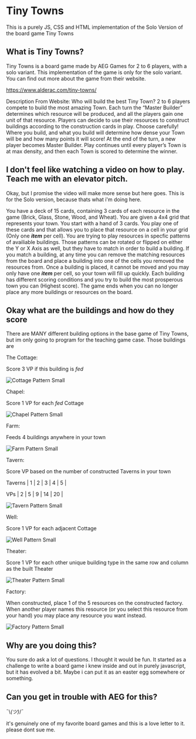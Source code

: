 Tiny Towns
=======
This is a purely JS, CSS and HTML implementation of the Solo Version of the board game Tiny Towns

What is Tiny Towns?
-------
Tiny Towns is a board game made by AEG Games for 2 to 6 players, with a solo variant. This implementation of the game is only for the solo variant. You can find out more about the game from their website.

https://www.alderac.com/tiny-towns/

Description From Website:
Who will build the best Tiny Town?
2 to 6 players compete to build the most amazing Town. Each turn the “Master Builder” determines which resource will be produced, and all the players gain one unit of that resource. Players can decide to use their resources to construct buildings according to the construction cards in play. Choose carefully! Where you build, and what you build will determine how dense your Town will be and how many points it will score! At the end of the turn, a new player becomes Master Builder. Play continues until every player’s Town is at max density, and then each Town is scored to determine the winner.

I don't feel like watching a video on how to play. Teach me with an elevator pitch.
-------
Okay, but I promise the video will make more sense but here goes. This is for the Solo version, because thats what i'm doing here.

You have a deck of 15 cards, containing 3 cards of each resource in the game (Brick, Glass, Stone, Wood, and Wheat). You are given a 4x4 grid that represents your town. You start with a hand of 3 cards. You play one of these cards and that allows you to place that resource on a cell in your grid (Only one _**item**_ per cell). You are trying to play resources in specfic patterns of availiable buildings. Those patterns can be rotated or flipped on either the Y or X Axis as well, but they have to match in order to build a building. If you match a building, at any time you can remove the matching resources from the board and place a building into one of the cells you removed the resources from. Once a building is placed, it cannot be moved and you may only have one _**item**_ per cell, so your town will fill up quickly. Each building has different scoring conditions and you try to build the most prosperous town you can (Highest score). The game ends when you can no longer place any more buildings or resources on the board.

Okay what are the buildings and how do they score
-------
There are MANY different building options in the base game of Tiny Towns, but im only going to program for the teaching game case. Those buildings are

The Cottage:

Score 3 VP if this building is _fed_

![Cottage Pattern Small](https://user-images.githubusercontent.com/51708157/149029214-9de6b200-e4f5-4947-89d4-d5429aaec0ae.png)

Chapel:

Score 1 VP for each _fed_ Cottage

![Chapel Pattern Small](https://user-images.githubusercontent.com/51708157/149029196-4f1e1848-5f8d-44b6-b5a3-175dd5561bf4.png)

Farm:

Feeds 4 buildings anywhere in your town

![Farm Pattern Small](https://user-images.githubusercontent.com/51708157/149029181-c98f3292-8811-4bb1-8fd2-cc75fd2cdcc6.png)

Tavern:

Score VP based on the number of constructed Taverns in your town

Taverns |  1  |  2  |  3  |  4  |  5  |

VPs     |  2  |  5  |  9  |  14 |  20 |

![Tavern Pattern Small](https://user-images.githubusercontent.com/51708157/149029169-065e4612-44d6-453f-91b0-d1349964bf61.png)

Well:

Score 1 VP for each adjacent Cottage

![Well Pattern Small](https://user-images.githubusercontent.com/51708157/149029154-b68d91ad-22dd-469f-bb40-9a58c68e174a.png)

Theater:

Score 1 VP for each other unique building type in the same row and column as the built Theater

![Theater Pattern Small](https://user-images.githubusercontent.com/51708157/149029136-057daee1-6c88-474e-8f72-3ab8c87dfddc.png)

Factory:

When constructed, place 1 of the 5 resources on the constructed factory. When another player names this resource (or you select this resource from your hand) you may place any resource you want instead.

![Factory Pattern Small](https://user-images.githubusercontent.com/51708157/149029116-0e17f31e-e78b-4826-90b2-554c429f4554.png)

Why are you doing this?
-------
You sure do ask a lot of questions. I thought it would be fun. It started as a challenge to write a board game i knew inside and out in purely javascript, but it has evolved a bit. Maybe i can put it as an easter egg somewhere or something.

Can you get in trouble with AEG for this?
-------
¯\\_(ツ)_/¯

it's genuinely one of my favorite board games and this is a love letter to it. please dont sue me.
